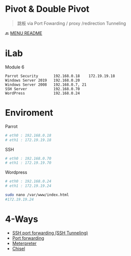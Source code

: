 Pivot & Double Pivot
===
> 跳板
> via Port Fowarding / proxy /redirection Tunneling

🔙 [MENU README](../README.md)

# iLab
Module 6 
```
Parrot Security       192.168.0.18    172.19.19.18
Windows Server 2019   192.168.0.20
Windows Server 2008   192.168.0.7, 21
SSH Server            192.168.0.70
WordPress             192.168.0.24
```

# Enviroment
Parrot 
```bash
# eth0 : 192.168.0.18
# eth1 : 172.19.19.18
```
SSH
```bash
# eth0 : 192.168.0.70
# eth1 : 172.19.19.70
```
Wordpress
```bash
# eth0 : 192.168.0.24
# eth1 : 172.19.19.24

sudo nano /var/www/index.html
#172.19.19.24
```



# 4-Ways 
- [SSH port forwarding (SSH Tunneling)](./SSH%20port%20forwarding.md)
- [Port forwarding](./Port%20forwarding.md)
- [Meterpreter](./Meterpreter.md)
- [Chisel](./Chisel.md)